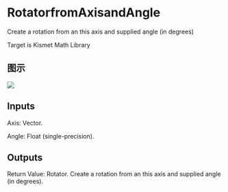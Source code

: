 # RotatorfromAxisandAngle

Create a rotation from an this axis and supplied angle (in degrees)

Target is Kismet Math Library

## 图示

![]($-20221218-19572748.png)

## Inputs

Axis: Vector.

Angle: Float (single-precision).  

## Outputs

Return Value: Rotator. Create a rotation from an this axis and supplied angle (in degrees).

